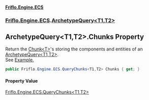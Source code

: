 #### [Friflo.Engine.ECS](index.md#'index')
### [Friflo.Engine.ECS](Friflo.Engine.ECS.md#'Friflo.Engine.ECS').[ArchetypeQuery&lt;T1,T2&gt;](ArchetypeQuery_T1,T2_.md#'Friflo.Engine.ECS.ArchetypeQuery<T1,T2>')

## ArchetypeQuery<T1,T2>.Chunks Property

Return the [Chunk&lt;T&gt;](Chunk_T_.md#'Friflo.Engine.ECS.Chunk<T>')'s storing the components and entities of an [ArchetypeQuery&lt;T1,T2&gt;](ArchetypeQuery_T1,T2_.md#'Friflo.Engine.ECS.ArchetypeQuery<T1,T2>').<br/>
See <a href="https://github.com/friflo/Friflo.Json.Fliox/blob/main/Engine/README.md#enumerate-query-chunks">Example.</a>

```csharp
public Friflo.Engine.ECS.QueryChunks<T1,T2> Chunks { get; }
```

#### Property Value
[Friflo.Engine.ECS.QueryChunks&lt;](QueryChunks_T1,T2_.md#'Friflo.Engine.ECS.QueryChunks<T1,T2>')[T1](ArchetypeQuery_T1,T2_.md#Friflo.Engine.ECS.ArchetypeQuery_T1,T2_.T1#'Friflo.Engine.ECS.ArchetypeQuery<T1,T2>.T1')[,](QueryChunks_T1,T2_.md#'Friflo.Engine.ECS.QueryChunks<T1,T2>')[T2](ArchetypeQuery_T1,T2_.md#Friflo.Engine.ECS.ArchetypeQuery_T1,T2_.T2#'Friflo.Engine.ECS.ArchetypeQuery<T1,T2>.T2')[&gt;](QueryChunks_T1,T2_.md#'Friflo.Engine.ECS.QueryChunks<T1,T2>')